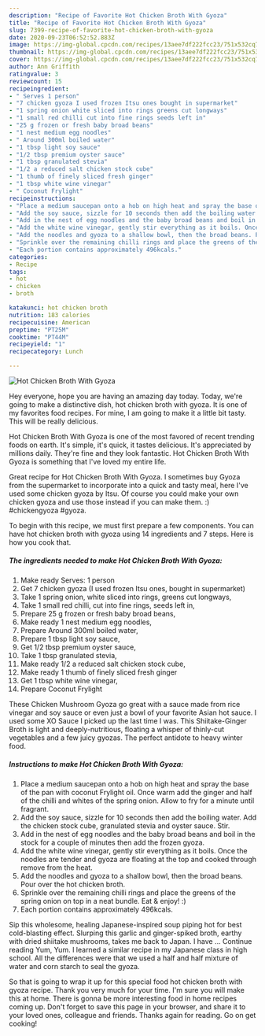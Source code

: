 ```yaml
---
description: "Recipe of Favorite Hot Chicken Broth With Gyoza"
title: "Recipe of Favorite Hot Chicken Broth With Gyoza"
slug: 7399-recipe-of-favorite-hot-chicken-broth-with-gyoza
date: 2020-09-23T06:52:52.883Z
image: https://img-global.cpcdn.com/recipes/13aee7df222fcc23/751x532cq70/hot-chicken-broth-with-gyoza-recipe-main-photo.jpg
thumbnail: https://img-global.cpcdn.com/recipes/13aee7df222fcc23/751x532cq70/hot-chicken-broth-with-gyoza-recipe-main-photo.jpg
cover: https://img-global.cpcdn.com/recipes/13aee7df222fcc23/751x532cq70/hot-chicken-broth-with-gyoza-recipe-main-photo.jpg
author: Ann Griffith
ratingvalue: 3
reviewcount: 15
recipeingredient:
- " Serves 1 person"
- "7 chicken gyoza I used frozen Itsu ones bought in supermarket"
- "1 spring onion white sliced into rings greens cut longways"
- "1 small red chilli cut into fine rings seeds left in"
- "25 g frozen or fresh baby broad beans"
- "1 nest medium egg noodles"
- " Around 300ml boiled water"
- "1 tbsp light soy sauce"
- "1/2 tbsp premium oyster sauce"
- "1 tbsp granulated stevia"
- "1/2 a reduced salt chicken stock cube"
- "1 thumb of finely sliced fresh ginger"
- "1 tbsp white wine vinegar"
- " Coconut Frylight"
recipeinstructions:
- "Place a medium saucepan onto a hob on high heat and spray the base of the pan with coconut Frylight oil. Once warm add the ginger and half of the chilli and whites of the spring onion. Allow to fry for a minute until fragrant."
- "Add the soy sauce, sizzle for 10 seconds then add the boiling water. Add the chicken stock cube, granulated stevia and oyster sauce. Stir."
- "Add in the nest of egg noodles and the baby broad beans and boil in the stock for a couple of minutes then add the frozen gyoza."
- "Add the white wine vinegar, gently stir everything as it boils. Once the noodles are tender and gyoza are floating at the top and cooked through remove from the heat."
- "Add the noodles and gyoza to a shallow bowl, then the broad beans. Pour over the hot chicken broth."
- "Sprinkle over the remaining chilli rings and place the greens of the spring onion on top in a neat bundle. Eat &amp; enjoy! :)"
- "Each portion contains approximately 496kcals."
categories:
- Recipe
tags:
- hot
- chicken
- broth

katakunci: hot chicken broth 
nutrition: 183 calories
recipecuisine: American
preptime: "PT25M"
cooktime: "PT44M"
recipeyield: "1"
recipecategory: Lunch

---
```



![Hot Chicken Broth With Gyoza](https://img-global.cpcdn.com/recipes/13aee7df222fcc23/751x532cq70/hot-chicken-broth-with-gyoza-recipe-main-photo.jpg)

Hey everyone, hope you are having an amazing day today. Today, we're going to make a distinctive dish, hot chicken broth with gyoza. It is one of my favorites food recipes. For mine, I am going to make it a little bit tasty. This will be really delicious.

Hot Chicken Broth With Gyoza is one of the most favored of recent trending foods on earth. It's simple, it's quick, it tastes delicious. It's appreciated by millions daily. They're fine and they look fantastic. Hot Chicken Broth With Gyoza is something that I've loved my entire life.

Great recipe for Hot Chicken Broth With Gyoza. I sometimes buy Gyoza from the supermarket to incorporate into a quick and tasty meal, here I&#39;ve used some chicken gyoza by Itsu. Of course you could make your own chicken gyoza and use those instead if you can make them. :) #chickengyoza #gyoza.


To begin with this recipe, we must first prepare a few components. You can have hot chicken broth with gyoza using 14 ingredients and 7 steps. Here is how you cook that.

<!--inarticleads1-->

##### The ingredients needed to make Hot Chicken Broth With Gyoza:

1. Make ready  Serves: 1 person
1. Get 7 chicken gyoza (I used frozen Itsu ones, bought in supermarket)
1. Take 1 spring onion, white sliced into rings, greens cut longways,
1. Take 1 small red chilli, cut into fine rings, seeds left in,
1. Prepare 25 g frozen or fresh baby broad beans,
1. Make ready 1 nest medium egg noodles,
1. Prepare  Around 300ml boiled water,
1. Prepare 1 tbsp light soy sauce,
1. Get 1/2 tbsp premium oyster sauce,
1. Take 1 tbsp granulated stevia,
1. Make ready 1/2 a reduced salt chicken stock cube,
1. Make ready 1 thumb of finely sliced fresh ginger
1. Get 1 tbsp white wine vinegar,
1. Prepare  Coconut Frylight


These Chicken Mushroom Gyoza go great with a sauce made from rice vinegar and soy sauce or even just a bowl of your favorite Asian hot sauce. I used some XO Sauce I picked up the last time I was. This Shiitake-Ginger Broth is light and deeply-nutritious, floating a whisper of thinly-cut vegetables and a few juicy gyozas. The perfect antidote to heavy winter food. 

<!--inarticleads2-->

##### Instructions to make Hot Chicken Broth With Gyoza:

1. Place a medium saucepan onto a hob on high heat and spray the base of the pan with coconut Frylight oil. Once warm add the ginger and half of the chilli and whites of the spring onion. Allow to fry for a minute until fragrant.
1. Add the soy sauce, sizzle for 10 seconds then add the boiling water. Add the chicken stock cube, granulated stevia and oyster sauce. Stir.
1. Add in the nest of egg noodles and the baby broad beans and boil in the stock for a couple of minutes then add the frozen gyoza.
1. Add the white wine vinegar, gently stir everything as it boils. Once the noodles are tender and gyoza are floating at the top and cooked through remove from the heat.
1. Add the noodles and gyoza to a shallow bowl, then the broad beans. Pour over the hot chicken broth.
1. Sprinkle over the remaining chilli rings and place the greens of the spring onion on top in a neat bundle. Eat &amp; enjoy! :)
1. Each portion contains approximately 496kcals.


Sip this wholesome, healing Japanese-inspired soup piping hot for best cold-blasting effect. Slurping this garlic and ginger-spiked broth, earthy with dried shiitake mushrooms, takes me back to Japan. I have … Continue reading Yum, Yum. I learned a similar recipe in my Japanese class in high school. All the differences were that we used a half and half mixture of water and corn starch to seal the gyoza. 

So that is going to wrap it up for this special food hot chicken broth with gyoza recipe. Thank you very much for your time. I'm sure you will make this at home. There is gonna be more interesting food in home recipes coming up. Don't forget to save this page in your browser, and share it to your loved ones, colleague and friends. Thanks again for reading. Go on get cooking!
